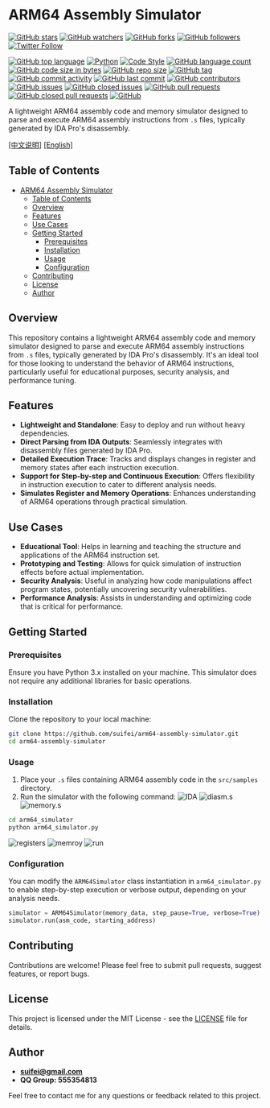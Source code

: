 # ARM64 Assembly Simulator

[![GitHub stars](https://img.shields.io/github/stars/suifei/arm64-assembly-simulator.svg?style=social&label=Star&maxAge=2592000)](https://GitHub.com/suifei/arm64-assembly-simulator/stargazers/)
[![GitHub watchers](https://img.shields.io/github/watchers/suifei/arm64-assembly-simulator.svg?style=social&label=Watch&maxAge=2592000)](https://GitHub.com/suifei/arm64-assembly-simulator/watchers/)
[![GitHub forks](https://img.shields.io/github/forks/suifei/arm64-assembly-simulator.svg?style=social&label=Fork&maxAge=2592000)](https://GitHub.com/suifei/arm64-assembly-simulator/network/)
[![GitHub followers](https://img.shields.io/github/followers/suifei.svg?style=social&label=Follow&maxAge=2592000)](https://github.com/suifei?tab=followers)
[![Twitter Follow](https://img.shields.io/twitter/follow/csuifei?style=social)](https://twitter.com/csuifei)

[![GitHub top language](https://img.shields.io/github/languages/top/suifei/arm64-assembly-simulator)](https://github.com/suifei/arm64-assembly-simulator)
[![Python](https://img.shields.io/badge/python-3.6%20|%203.7%20|%203.8-blue)](https://www.python.org/)
[![Code Style](https://img.shields.io/badge/code%20style-black-000000)](https://github.com/psf/black)
[![GitHub language count](https://img.shields.io/github/languages/count/suifei/arm64-assembly-simulator)](https://github.com/suifei/arm64-assembly-simulator)
[![GitHub code size in bytes](https://img.shields.io/github/languages/code-size/suifei/arm64-assembly-simulator)](https://github.com/suifei/arm64-assembly-simulator)
[![GitHub repo size](https://img.shields.io/github/repo-size/suifei/arm64-assembly-simulator)](https://github.com/suifei/arm64-assembly-simulator)
[![GitHub tag](https://img.shields.io/github/v/tag/suifei/arm64-assembly-simulator.svg)](https://GitHub.com/suifei/arm64-assembly-simulator/tags/)
[![GitHub commit activity](https://img.shields.io/github/commit-activity/m/suifei/arm64-assembly-simulator)](https://github.com/suifei/arm64-assembly-simulator/graphs/commit-activity)
[![GitHub last commit](https://img.shields.io/github/last-commit/suifei/arm64-assembly-simulator)](https://github.com/suifei/arm64-assembly-simulator/commits)
[![GitHub contributors](https://img.shields.io/github/contributors/suifei/arm64-assembly-simulator.svg)](https://GitHub.com/suifei/arm64-assembly-simulator/graphs/contributors/)
[![GitHub issues](https://img.shields.io/github/issues-raw/suifei/arm64-assembly-simulator)](https://github.com/suifei/arm64-assembly-simulator/issues)
[![GitHub closed issues](https://img.shields.io/github/issues-closed-raw/suifei/arm64-assembly-simulator)](https://github.com/suifei/arm64-assembly-simulator/issues?q=is%3Aissue+is%3Aclosed)
[![GitHub pull requests](https://img.shields.io/github/issues-pr/suifei/arm64-assembly-simulator)](https://github.com/suifei/arm64-assembly-simulator/pulls)
[![GitHub closed pull requests](https://img.shields.io/github/issues-pr-closed/suifei/arm64-assembly-simulator)](https://github.com/suifei/arm64-assembly-simulator/pulls?q=is%3Apr+is%3Aclosed)
[![GitHub](https://img.shields.io/github/license/suifei/arm64-assembly-simulator)](https://github.com/suifei/arm64-assembly-simulator/blob/master/LICENSE)

A lightweight ARM64 assembly code and memory simulator designed to parse and execute ARM64 assembly instructions from `.s` files, typically generated by IDA Pro's disassembly.

[[中文说明]](README_zh.md) [[English]](README.md)

## Table of Contents
- [ARM64 Assembly Simulator](#arm64-assembly-simulator)
  - [Table of Contents](#table-of-contents)
  - [Overview](#overview)
  - [Features](#features)
  - [Use Cases](#use-cases)
  - [Getting Started](#getting-started)
    - [Prerequisites](#prerequisites)
    - [Installation](#installation)
    - [Usage](#usage)
    - [Configuration](#configuration)
  - [Contributing](#contributing)
  - [License](#license)
  - [Author](#author)

## Overview

This repository contains a lightweight ARM64 assembly code and memory simulator designed to parse and execute ARM64 assembly instructions from `.s` files, typically generated by IDA Pro's disassembly. It's an ideal tool for those looking to understand the behavior of ARM64 instructions, particularly useful for educational purposes, security analysis, and performance tuning.

## Features

- **Lightweight and Standalone**: Easy to deploy and run without heavy dependencies.
- **Direct Parsing from IDA Outputs**: Seamlessly integrates with disassembly files generated by IDA Pro.
- **Detailed Execution Trace**: Tracks and displays changes in register and memory states after each instruction execution.
- **Support for Step-by-step and Continuous Execution**: Offers flexibility in instruction execution to cater to different analysis needs.
- **Simulates Register and Memory Operations**: Enhances understanding of ARM64 operations through practical simulation.

## Use Cases

- **Educational Tool**: Helps in learning and teaching the structure and applications of the ARM64 instruction set.
- **Prototyping and Testing**: Allows for quick simulation of instruction effects before actual implementation.
- **Security Analysis**: Useful in analyzing how code manipulations affect program states, potentially uncovering security vulnerabilities.
- **Performance Analysis**: Assists in understanding and optimizing code that is critical for performance.

## Getting Started

### Prerequisites

Ensure you have Python 3.x installed on your machine. This simulator does not require any additional libraries for basic operations.

### Installation

Clone the repository to your local machine:

```bash
git clone https://github.com/suifei/arm64-assembly-simulator.git
cd arm64-assembly-simulator
```

### Usage

1. Place your `.s` files containing ARM64 assembly code in the `src/samples` directory.
2. Run the simulator with the following command:
![IDA](screenshots/6.png)
![diasm.s](screenshots/4.png)
![memory.s](screenshots/5.png)

```bash
cd arm64_simulator
python arm64_simulator.py
```

![registers](screenshots/1.png)
![memroy](screenshots/2.png)
![run](screenshots/3.png)

### Configuration

You can modify the `ARM64Simulator` class instantiation in `arm64_simulator.py` to enable step-by-step execution or verbose output, depending on your analysis needs.

```python
simulator = ARM64Simulator(memory_data, step_pause=True, verbose=True)
simulator.run(asm_code, starting_address)
```

## Contributing

Contributions are welcome! Please feel free to submit pull requests, suggest features, or report bugs.

## License

This project is licensed under the MIT License - see the [LICENSE](LICENSE) file for details.

## Author

- **<suifei@gmail.com>**
- **QQ Group: 555354813**

Feel free to contact me for any questions or feedback related to this project.
